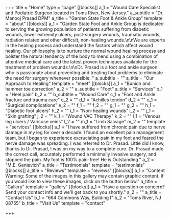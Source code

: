 +++
title = "Home"
type = "page"
[[blocks]]
a_1 = "Wound Care Specialist and Podiatric Surgeon located in Toms River, New Jersey."
a_subtitle = "Dr. Manooj Prasad DPM"
a_title = "Garden State Foot &amp; Ankle Group"
template = "about"
[[blocks]]
a_1 = "Garden State Foot and Ankle Group is dedicated to serving the growing population of patients suffering from diabetic wounds, lower extremity ulcers, post-surgery wounds, traumatic wounds, radiation related and other difficult, non-healing wounds.\n\nWe are experts in the healing process and understand the factors which affect wound healing. Our philosophy is to nurture the normal wound healing process and bolster the natural tendency of the body to mend using a combination of attentive medical care and the latest proven techniques available for the treatment of problem wounds.\n\nDr. Prasad is a foot and ankle surgeon who is passionate about preventing and treating foot problems to eliminate the need for surgery whenever possible. "
a_subtitle = ""
a_title = "Our Approach to Healing"
template = "meet"
[[blocks]]
a_1 = "Bunion and hammer toe correction"
a_2 = ""
a_subtitle = "Foot"
a_title = "Services"
b_1 = "Heel pain"
b_2 = ""
b_subtitle = "Wound Care"
c_1 = "Foot and Ankle fracture and trauma care"
c_2 = ""
d_1 = "Achilles tendon"
d_2 = ""
e_1 = "Surgical complications"
e_2 = ""
f_1 = ""
f_2 = ""
g_1 = ""
g_2 = ""
h_1 = "Diabetic foot ulcers"
h_2 = ""
i_1 = "Non-healing wounds"
i_2 = ""
j_1 = "Skin grafting"
j_2 = ""
k_1 = "Wound VAC Therapy"
k_2 = ""
l_1 = "Venous leg ulcers / Varicose veins"
l_2 = ""
m_1 = "Limb Salvage"
m_2 = ""
template = "services"
[[blocks]]
a_1 = "I have suffered from chronic pain due to nerve damage in my leg for over a decade. I found an excellent pain management team, but I began to experience excruciating pain in my foot and feared the nerve damage was spreading. I was referred to Dr. Prasad. Little did I know, thanks to Dr. Prasad, I was on my way to a complete cure. Dr. Prasad made the correct call, accurately performed a minimally invasive surgery, and stopped the pain. My foot is 100% pain-free! He is Outstanding."
a_2 = "M.E. Genievich"
a_title = "Testimonials"
template = "testimonials"
[[blocks]]
a_title = "Reviews"
template = "reviews"
[[blocks]]
a_1 = "Content Warning: Some of the images in this gallery may contain graphic content. If you would like to view these images, click on the button below."
a_title = "Gallery"
template = "gallery"
[[blocks]]
a_1 = "Have a question or concern? Send your contact info and we'll get back to you shortly."
a_2 = ""
a_title = "Contact Us"
b_1 = "664 Commons Way, Building I"
b_2 = "Toms River, NJ 08755"
b_title = "Visit Us"
template = "contact"

+++

